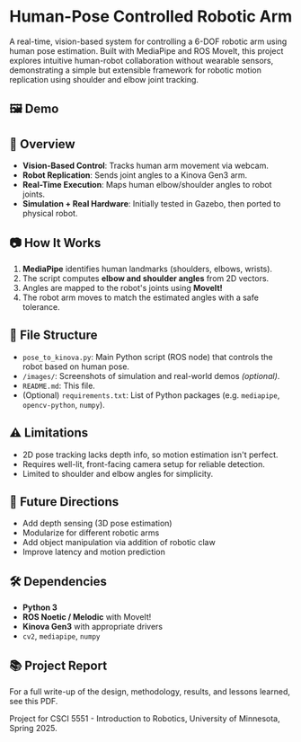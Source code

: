 # Human-Pose Controlled Robotic Arm
A real-time, vision-based system for controlling a 6-DOF robotic arm using human pose estimation. Built with MediaPipe and ROS MoveIt, this project explores intuitive human-robot collaboration without wearable sensors, demonstrating a simple but extensible framework for robotic motion replication using shoulder and elbow joint tracking.

## 🖼️ Demo

## 🚀 Overview

- **Vision-Based Control**: Tracks human arm movement via webcam.
- **Robot Replication**: Sends joint angles to a Kinova Gen3 arm.
- **Real-Time Execution**: Maps human elbow/shoulder angles to robot joints.
- **Simulation + Real Hardware**: Initially tested in Gazebo, then ported to physical robot.

## 📷 How It Works

1. **MediaPipe** identifies human landmarks (shoulders, elbows, wrists).
2. The script computes **elbow and shoulder angles** from 2D vectors.
3. Angles are mapped to the robot's joints using **MoveIt!**
4. The robot arm moves to match the estimated angles with a safe tolerance.

## 📁 File Structure

- `pose_to_kinova.py`: Main Python script (ROS node) that controls the robot based on human pose.
- `/images/`: Screenshots of simulation and real-world demos *(optional)*.
- `README.md`: This file.
- (Optional) `requirements.txt`: List of Python packages (e.g. `mediapipe`, `opencv-python`, `numpy`).

## ⚠️ Limitations
- 2D pose tracking lacks depth info, so motion estimation isn't perfect.
- Requires well-lit, front-facing camera setup for reliable detection.
- Limited to shoulder and elbow angles for simplicity.

## 📌 Future Directions
- Add depth sensing (3D pose estimation)
- Modularize for different robotic arms
- Add object manipulation via addition of robotic claw
- Improve latency and motion prediction

## 🛠 Dependencies
- **Python 3**
- **ROS Noetic / Melodic** with MoveIt!
- **Kinova Gen3** with appropriate drivers
- `cv2`, `mediapipe`, `numpy`

## 📚 Project Report
For a full write-up of the design, methodology, results, and lessons learned, see this PDF.

Project for CSCI 5551 - Introduction to Robotics, University of Minnesota, Spring 2025.
